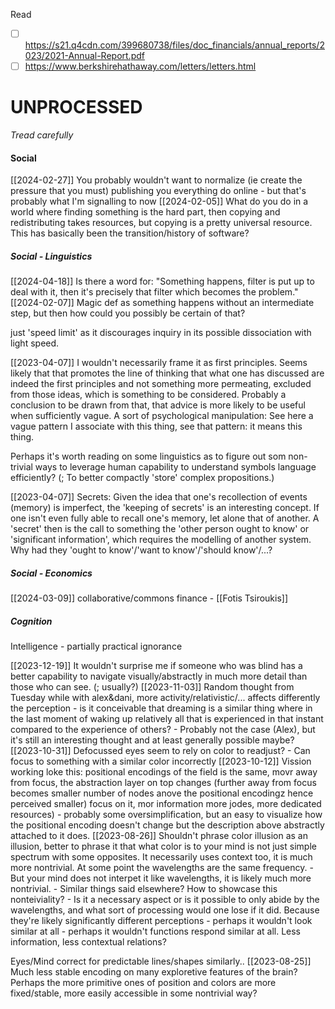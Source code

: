 

Read
- [ ] https://s21.q4cdn.com/399680738/files/doc_financials/annual_reports/2023/2021-Annual-Report.pdf
- [ ] https://www.berkshirehathaway.com/letters/letters.html

# UNPROCESSED
*Tread carefully*

#### Social
[[2024-02-27]]
You probably wouldn't want to normalize (ie create the pressure that you must) publishing you everything do online - but that's probably what I'm signalling to now
[[2024-02-05]]
What do you do in a world where finding something is the hard part, then copying and redistributing takes resources, but copying is a pretty universal resource. This has basically been the transition/history of software?


##### Social - Linguistics
[[2024-04-18]]
Is there a word for: "Something happens, filter is put up to deal with it, then it's precisely that filter which becomes the problem."
[[2024-02-07]]
Magic def as something happens without an intermediate step, but then how could you possibly be certain of that?

just 'speed limit' as it discourages inquiry in its possible dissociation with light speed.

[[2023-04-07]]
I wouldn't necessarily frame it as first principles. Seems likely that that promotes the line of thinking that what one has discussed are indeed the first principles and not something more permeating, excluded from those ideas, which is something to be considered. Probably a conclusion to be drawn from that, that advice is more likely to be useful when sufficiently vague. A sort of psychological manipulation: See here a vague pattern I associate with this thing, see that pattern: it means this thing.

Perhaps it's worth reading on some linguistics as to figure out som non-trivial ways to leverage human capability to understand symbols language efficiently? (; To better compactly 'store' complex propositions.)

[[2023-04-07]]
Secrets: Given the idea that one's recollection of events (memory) is imperfect, the 'keeping of secrets' is an interesting concept. If one isn't even fully able to recall one's memory, let alone that of another. A 'secret' then is the call to something the 'other person ought to know' or 'significant information', which requires the modelling of another system. Why had they 'ought to know'/'want to know'/'should know'/...?

##### Social - Economics
[[2024-03-09]]
collaborative/commons finance - [[Fotis Tsiroukis]]


##### Cognition
Intelligence - partially practical ignorance

[[2023-12-19]]
It wouldn't surprise me if someone who was blind has a better capability to navigate visually/abstractly in much more detail than those who can see. (; usually?)
[[2023-11-03]]
Random thought from Tuesday while with alex&dani, more activity/relativistic/... affects differently the perception - is it conceivable that dreaming is a similar thing where in the last moment of waking up relatively all that is experienced in that instant compared to the experience of others? - Probably not the case (Alex), but it's still an interesting thought and at least generally possible maybe?
[[2023-10-31]]
Defocussed eyes seem to rely on color to readjust? - Can focus to something with a similar color incorrectly
[[2023-10-12]]
Vission working loke this: positional encodings of the field is the same, movr away from focus, the abstraction layer on top changes (further away from focus becomes smaller number of nodes anove the positional encodingz hence perceived smaller) focus on it, mor information more jodes, more dedicated resources) - probably some oversimplification, but an easy to visualize how the positional encoding doesn't change but the description above abstractly attached to it does.
[[2023-08-26]]
Shouldn't phrase color illusion as an illusion, better to phrase it that what color is to your mind is not just simple spectrum with some opposites. It necessarily uses context too, it is much more nontrivial. At some point the wavelengths are the same frequency. - But your mind does not interpet it like wavelengths, it is likely much more nontrivial. - Similar things said elsewhere? How to showcase this nonteiviality? - Is it a necessary aspect or is it possible to only abide by the wavelengths, and what sort of processing would one lose if it did. Because they're likely significantly different perceptions - perhaps it wouldn't look similar at all - perhaps it wouldn't functions respond similar at all. Less information, less contextual relations?

Eyes/Mind correct for predictable lines/shapes similarly..
[[2023-08-25]]
Much less stable encoding on many exploretive features of the brain? Perhaps the more primitive ones of position and colors are more fixed/stable, more easily accessible in some nontrivial way?
